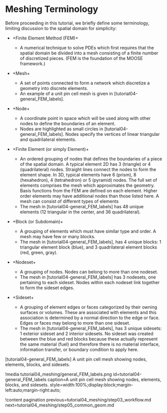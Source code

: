 # Meshing Terminology

Before proceeding in this tutorial, we briefly define some terminology, limiting discussion to the spatial domain for simplicity:

- +Finite Element Method (FEM)+

  - A numerical technique to solve PDEs which first requires that the spatial domain be divided into a mesh consisting of a finite number of discretized pieces. (FEM is the foundation of the MOOSE framework.)

- +Mesh+

  - A set of points connected to form a network which discretize a geometry into discrete elements.
  - An example of a unit pin cell mesh is given in [tutorial04-general_FEM_labels].

- +Node+

  - A coordinate point in space which will be used along with other nodes to define the boundaries of an element.
  - Nodes are highlighted as small circles in [tutorial04-general_FEM_labels]. Nodes specify the vertices of linear triangular and quadrilateral elements.

- +Finite Element (or simply Element)+

  - An ordered grouping of nodes that defines the boundaries of a piece of the spatial domain. A typical element 2D has 3 (triangle) or 4 (quadrilateral) nodes. Straight lines connect the nodes to form the element shape. In 3D, typical elements have 6 (prism), 8 (hexahedron), 4 (tetrahedron) or 5 (pyramid) nodes. The full set of elements comprises the mesh which approximates the geometry. Basis functions from the FEM are defined on each element. Higher order elements may have additional nodes than those listed here. A mesh can consist of different types of elements
  - The mesh in [tutorial04-general_FEM_labels] has 48 unique elements (12 triangular in the center, and 36 quadrilateral).

- +Block (or Subdomain)+

  - A grouping of elements which must have similar type and order. A mesh may have few or many blocks.
  - The mesh in [tutorial04-general_FEM_labels], has 4 unique blocks: 1 triangular element block (blue), and 3 quadrilateral element blocks (red, green, gray).

- +Nodeset+

  - A grouping of nodes. Nodes can belong to more than one nodeset.
  - The mesh in [tutorial04-general_FEM_labels] has 3 nodesets, one pertaining to each sideset. Nodes within each nodeset link together to form the sideset edges.

- +Sideset+

  - A grouping of element edges or faces categorized by their owning surfaces or volumes. These are associated with elements and this association is determined by a normal direction to the edge or face. Edges or faces may belong to more than one sideset.
  - The mesh in [tutorial04-general_FEM_labels], has 3 unique sidesets: 1 exterior sideset and 2 interior sidesets. No sideset was created between the blue and red blocks because these actually represent the same material (fuel) and therefore there is no material interface, information transfer, or boundary condition to apply here.

[tutorial04-general_FEM_labels] A unit pin cell mesh showing nodes, elements, blocks, and sidesets.

!media tutorial04_meshing/general_FEM_labels.png
       id=tutorial04-general_FEM_labels
       caption=A unit pin cell mesh showing nodes, elements, blocks, and sidesets.
       style=width:100%;display:block;margin-left:auto;margin-right:auto;

!content pagination previous=tutorial04_meshing/step03_workflow.md
                    next=tutorial04_meshing/step05_common_geom.md
